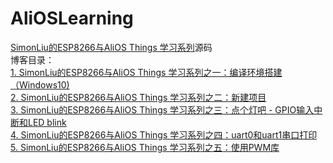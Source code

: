 # AliOSLearning
[SimonLiu的ESP8266与AliOS Things 学习系列](https://blog.csdn.net/toopoo/article/details/86920755)源码<br>
博客目录：<br>
[1. SimonLiu的ESP8266与AliOS Things 学习系列之一：编译环境搭建（Windows10)](https://blog.csdn.net/toopoo/article/details/86773730)<br>
[2. SimonLiu的ESP8266与AliOS Things 学习系列之二：新建项目](https://blog.csdn.net/toopoo/article/details/86777012)<br>
[3. SimonLiu的ESP8266与AliOS Things 学习系列之三：点个灯吧 - GPIO输入中断和LED blink](https://blog.csdn.net/toopoo/article/details/86930422)<br>
[4. SimonLiu的ESP8266与AliOS Things 学习系列之四：uart0和uart1串口打印](https://blog.csdn.net/toopoo/article/details/87021361)<br>
[5. SimonLiu的ESP8266与AliOS Things 学习系列之五：使用PWM库 ](https://blog.csdn.net/toopoo/article/details/87118810)<br>
